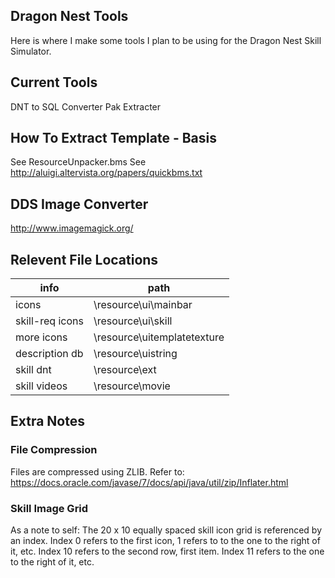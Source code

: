 ## Dragon Nest Tools
Here is where I make some tools I plan to be using for the Dragon Nest Skill Simulator.

## Current Tools
DNT to SQL Converter
Pak Extracter

## How To Extract Template - Basis
See ResourceUnpacker.bms
See http://aluigi.altervista.org/papers/quickbms.txt

## DDS Image Converter
http://www.imagemagick.org/

## Relevent File Locations
| info            | path                        |
| ----------------|---------------------------- |
| icons           | \resource\ui\mainbar        |
| skill-req icons | \resource\ui\skill          |
| more icons      | \resource\uitemplatetexture |
| description db  | \resource\uistring          |
| skill dnt       | \resource\ext               |
| skill videos    | \resource\movie             |

## Extra Notes
### File Compression
Files are compressed using ZLIB.
Refer to: https://docs.oracle.com/javase/7/docs/api/java/util/zip/Inflater.html

### Skill Image Grid
As a note to self:
The 20 x 10 equally spaced skill icon grid is referenced by an index.
Index 0 refers to the first icon, 1 refers to to the one to the right of it, etc.
Index 10 refers to the second row, first item. Index 11 refers to the one to the right of it, etc.
